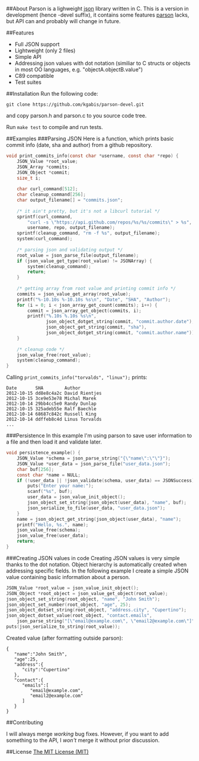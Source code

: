 ##About
Parson is a lighweight [json](http://json.org) library written in C.
This is a version in development (hence -devel suffix), it contains some features [parson](https://github.com/kgabis/parson) lacks, but API can and probably will change in future.

##Features
* Full JSON support
* Lightweight (only 2 files)
* Simple API
* Addressing json values with dot notation (similiar to C structs or objects in most OO languages, e.g. "objectA.objectB.value")
* C89 compatible
* Test suites

##Installation
Run the following code:
```
git clone https://github.com/kgabis/parson-devel.git
```
and copy parson.h and parson.c to you source code tree.

Run ```make test``` to compile and run tests.

##Examples
###Parsing JSON
Here is a function, which prints basic commit info (date, sha and author) from a github repository.  
```c
void print_commits_info(const char *username, const char *repo) {
    JSON_Value *root_value;
    JSON_Array *commits;
    JSON_Object *commit;
    size_t i;
    
    char curl_command[512];
    char cleanup_command[256];
    char output_filename[] = "commits.json";
    
    /* it ain't pretty, but it's not a libcurl tutorial */
    sprintf(curl_command, 
        "curl -s \"https://api.github.com/repos/%s/%s/commits\" > %s",
        username, repo, output_filename);
    sprintf(cleanup_command, "rm -f %s", output_filename);
    system(curl_command);
    
    /* parsing json and validating output */
    root_value = json_parse_file(output_filename);
    if (json_value_get_type(root_value) != JSONArray) {
        system(cleanup_command);
        return;
    }
    
    /* getting array from root value and printing commit info */
    commits = json_value_get_array(root_value);
    printf("%-10.10s %-10.10s %s\n", "Date", "SHA", "Author");
    for (i = 0; i < json_array_get_count(commits); i++) {
        commit = json_array_get_object(commits, i);
        printf("%.10s %.10s %s\n",
               json_object_dotget_string(commit, "commit.author.date"),
               json_object_get_string(commit, "sha"),
               json_object_dotget_string(commit, "commit.author.name"));
    }
    
    /* cleanup code */
    json_value_free(root_value);
    system(cleanup_command);
}

```
Calling ```print_commits_info("torvalds", "linux");``` prints:  
```
Date       SHA        Author
2012-10-15 dd8e8c4a2c David Rientjes
2012-10-15 3ce9e53e78 Michal Marek
2012-10-14 29bb4cc5e0 Randy Dunlap
2012-10-15 325adeb55e Ralf Baechle
2012-10-14 68687c842c Russell King
2012-10-14 ddffeb8c4d Linus Torvalds
...
```

###Persistence
In this example I'm using parson to save user information to a file and then load it and validate later.
```c
void persistence_example() {
    JSON_Value *schema = json_parse_string("{\"name\":\"\"}");
    JSON_Value *user_data = json_parse_file("user_data.json");
    char buf[256];
    const char *name = NULL;
    if (!user_data || !json_validate(schema, user_data) == JSONSuccess) {
        puts("Enter your name:");
        scanf("%s", buf);
        user_data = json_value_init_object();
        json_object_set_string(json_object(user_data), "name", buf);
        json_serialize_to_file(user_data, "user_data.json");
    }
    name = json_object_get_string(json_object(user_data), "name");
    printf("Hello, %s.", name);
    json_value_free(schema);
    json_value_free(user_data);
    return;
}
```

###Creating JSON values in code
Creating JSON values is very simple thanks to the dot notation. 
Object hierarchy is automatically created when addressing specific fields. 
In the following example I create a simple JSON value containing basic information about a person.
```c
JSON_Value *root_value = json_value_init_object();
JSON_Object *root_object = json_value_get_object(root_value);
json_object_set_string(root_object, "name", "John Smith");
json_object_set_number(root_object, "age", 25);
json_object_dotset_string(root_object, "address.city", "Cupertino");
json_object_dotset_value(root_object, "contact.emails", 
	json_parse_string("[\"email@example.com\", \"email2@example.com\"]"));
puts(json_serialize_to_string(root_value));
```

Created value (after formatting outside parson):
```
{  
   "name":"John Smith",
   "age":25,
   "address":{  
      "city":"Cupertino"
   },
   "contact":{  
      "emails":[  
         "email@example.com",
         "email2@example.com"
      ]
   }
}
```

##Contributing

I will always merge *working* bug fixes. However, if you want to add something to the API, 
I *won't* merge it without prior discussion.

##License
[The MIT License (MIT)](http://opensource.org/licenses/mit-license.php)